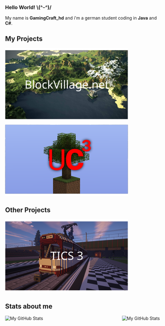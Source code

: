 ### Hello World!  \\(^-^)/
My name is **GamingCraft_hd** and i'm a german student coding in **Java** and **C#**.

## My Projects
<!--[BlockVillage.net](https://www.blockvillage.net/) - [Utility Client](https://uc.gamingcraft.de/) - [PixelSplash](https://www.gamingcraft.de/) - [Ashley](https://www.github.com/AshleyDCBot) - [MP-Test](https://github.com/GamingCrafthd/MP-Test)<br>-->
![BlockVillage.net](./svg/BlockVillage.svg) ![Utility-Client³](./svg/UtilityClient.svg)

## Other Projects
![TICS 3 by Trainsa](./svg/TICS3.svg)

## Stats about me
<img align="left" alt="My GitHub Stats" src="https://github-readme-stats.vercel.app/api/top-langs/?username=gamingcrafthd&show_icons=true&hide_border=true&title_color=fff&text_color=fff&icon_color=fff&bg_color=30,ff4343,ff8f43" />
    <img align="right" alt="My GitHub Stats" src="https://github-readme-stats.vercel.app/api?username=gamingcrafthd&show_icons=true&hide_border=true&title_color=fff&text_color=fff&icon_color=fff&bg_color=30,ff4343,ff8f43" />
